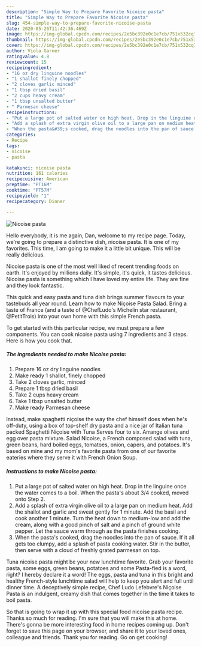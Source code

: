 ```yaml
---
description: "Simple Way to Prepare Favorite Nicoise pasta"
title: "Simple Way to Prepare Favorite Nicoise pasta"
slug: 454-simple-way-to-prepare-favorite-nicoise-pasta
date: 2020-05-26T11:42:36.469Z
image: https://img-global.cpcdn.com/recipes/2e5bc392e0c1e7cb/751x532cq70/nicoise-pasta-recipe-main-photo.jpg
thumbnail: https://img-global.cpcdn.com/recipes/2e5bc392e0c1e7cb/751x532cq70/nicoise-pasta-recipe-main-photo.jpg
cover: https://img-global.cpcdn.com/recipes/2e5bc392e0c1e7cb/751x532cq70/nicoise-pasta-recipe-main-photo.jpg
author: Viola Garner
ratingvalue: 4.8
reviewcount: 15
recipeingredient:
- "16 oz dry linguine noodles"
- "1 shallot finely chopped"
- "2 cloves garlic minced"
- "1 tbsp dried basil"
- "2 cups heavy cream"
- "1 tbsp unsalted butter"
- " Parmesan cheese"
recipeinstructions:
- "Put a large pot of salted water on high heat. Drop in the linguine once the water comes to a boil. When the pasta&#39;s about 3/4 cooked, moved onto Step 2."
- "Add a splash of extra virgin olive oil to a large pan on medium heat. Add the shallot and garlic and sweat gently for 1 minute. Add the basil and cook another 1 minute. Turn the heat down to medium-low and add the cream, along with a good pinch of salt and a pinch of ground white pepper. Let the sauce warm through as the pasta finishes cooking."
- "When the pasta&#39;s cooked, drag the noodles into the pan of sauce. If it all gets too clumpy, add a splash of pasta cooking water. Stir in the butter, then serve with a cloud of freshly grated parmesan on top."
categories:
- Recipe
tags:
- nicoise
- pasta

katakunci: nicoise pasta 
nutrition: 161 calories
recipecuisine: American
preptime: "PT16M"
cooktime: "PT57M"
recipeyield: "1"
recipecategory: Dinner

---
```



![Nicoise pasta](https://img-global.cpcdn.com/recipes/2e5bc392e0c1e7cb/751x532cq70/nicoise-pasta-recipe-main-photo.jpg)

Hello everybody, it is me again, Dan, welcome to my recipe page. Today, we're going to prepare a distinctive dish, nicoise pasta. It is one of my favorites. This time, I am going to make it a little bit unique. This will be really delicious.

Nicoise pasta is one of the most well liked of recent trending foods on earth. It's enjoyed by millions daily. It's simple, it's quick, it tastes delicious. Nicoise pasta is something which I have loved my entire life. They are fine and they look fantastic.

This quick and easy pasta and tuna dish brings summer flavours to your tastebuds all year round. Learn how to make Niçoise Pasta Salad. Bring a taste of France (and a taste of @ChefLudo&#39;s Michelin star restaurant, @PetitTrois) into your own home with this simple French pasta.


To get started with this particular recipe, we must prepare a few components. You can cook nicoise pasta using 7 ingredients and 3 steps. Here is how you cook that.

<!--inarticleads1-->

##### The ingredients needed to make Nicoise pasta:

1. Prepare 16 oz dry linguine noodles
1. Make ready 1 shallot, finely chopped
1. Take 2 cloves garlic, minced
1. Prepare 1 tbsp dried basil
1. Take 2 cups heavy cream
1. Take 1 tbsp unsalted butter
1. Make ready  Parmesan cheese


Instead, make spaghetti niçoise the way the chef himself does when he&#39;s off-duty, using a box of top-shelf dry pasta and a nice jar of Italian tuna packed Spaghetti Niçoise with Tuna Serves four to six. Arrange olives and egg over pasta mixture. Salad Nicoise, a French composed salad with tuna, green beans, hard boiled eggs, tomatoes, onion, capers, and potatoes. It&#39;s based on mine and my mom&#39;s favorite pasta from one of our favorite eateries where they serve it with French Onion Soup. 

<!--inarticleads2-->

##### Instructions to make Nicoise pasta:

1. Put a large pot of salted water on high heat. Drop in the linguine once the water comes to a boil. When the pasta&#39;s about 3/4 cooked, moved onto Step 2.
1. Add a splash of extra virgin olive oil to a large pan on medium heat. Add the shallot and garlic and sweat gently for 1 minute. Add the basil and cook another 1 minute. Turn the heat down to medium-low and add the cream, along with a good pinch of salt and a pinch of ground white pepper. Let the sauce warm through as the pasta finishes cooking.
1. When the pasta&#39;s cooked, drag the noodles into the pan of sauce. If it all gets too clumpy, add a splash of pasta cooking water. Stir in the butter, then serve with a cloud of freshly grated parmesan on top.


Tuna nicoise pasta might be your new lunchtime favorite. Grab your favorite pasta, some eggs, green beans, potatoes and some Pasta-fied is a word, right? I hereby declare it a word! The eggs, pasta and tuna in this bright and healthy French-style lunchtime salad will help to keep you alert and full until dinner time. A deceptively simple recipe, Chef Ludo Lefebvre&#39;s Niçoise Pasta is an indulgent, creamy dish that comes together in the time it takes to boil pasta. 

So that is going to wrap it up with this special food nicoise pasta recipe. Thanks so much for reading. I'm sure that you will make this at home. There's gonna be more interesting food in home recipes coming up. Don't forget to save this page on your browser, and share it to your loved ones, colleague and friends. Thank you for reading. Go on get cooking!
